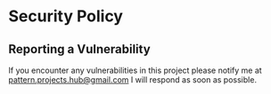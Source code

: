 # Security Policy
## Reporting a Vulnerability

If you encounter any vulnerabilities in this project please notify me at
pattern.projects.hub@gmail.com
I will respond as soon as possible.
